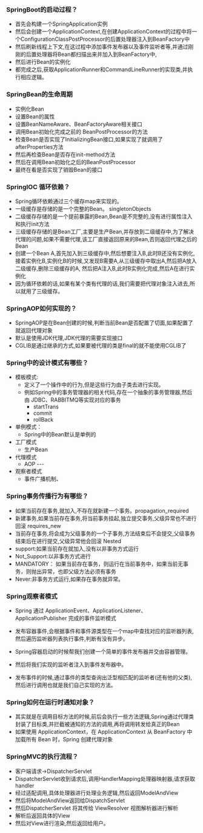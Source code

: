 ### SpringBoot的启动过程？

- 首先会构建一个SpringApplication实例
- 然后会创建一个ApplicationContext,在创建ApplicationContext的过程中将一个ConfigurationClassPostProcessor的后置处理器注入到BeanFactory中
- 然后刷新线程上下文,在这过程中添加事件发布器以及事件监听者等,并通过刚刚的后置处理器将Bean都扫描出来并加入到BeanFactory中,
- 然后进行Bean的实例化
- 都完成之后,获取ApplicationRunner和CommandLineRunner的实现类,并执行相应逻辑。

### SpringBean的生命周期

- 实例化Bean
- 设置Bean的属性
- 设置BeanNameAware、BeanFactoryAware相关接口
- 调用Bean初始化完成之前的 BeanPostProcessor的方法
- 检查Bean是否实现了InitializingBean接口,如果实现了就调用了afterProperties方法
- 然后再检查Bean是否存在init-method方法
- 然后在调用Bean初始化之后的BeanPostProcessor
- 最终在看是否实现了销毁Bean的接口

### SpringIOC 循环依赖？

- Spring循环依赖通过三个缓存map来实现的。
- 一级缓存是存储的是一个完整的Bean。 singletonObjects
- 二级缓存存储的是一个提前暴露的Bean,Bean是不完整的,没有进行属性注入和执行init方法
- 三级缓存存储的是Bean工厂,主要是生产Bean,并存放到二级缓存中,为了解决代理的问题,如果不需要代理,该工厂直接返回原来的Bean,否则返回代理之后的Bean
- 创建一个Bean A,首先加入到三级缓存中,然后想要注入B,此时B还没有实例化,接着实例化B,实例化B的时候,又发现B需要A,从三级缓存中取出A,然后把A放入二级缓存,删除三级缓存的A,
  然后把A注入B,此时B实例化完成,然后A在进行实例化
- 因为循环依赖的话,如果有某个类有代理的话,我们需要把代理对象注入进去,所以就用了三级缓存。

### SpringAOP如何实现的？

- SpringAOP是在Bean创建的时候,判断当前Bean是否配置了切面,如果配置了就返回代理对象
- 默认是使用JDK代理,JDK代理的需要实现接口
- CGLIB是通过继承的方式,如果要被代理的类是final的就不能使用CGLIB了

### Spring中的设计模式有哪些？

- 模板模式:
  - 定义了一个操作中的行为,但是这些行为由子类去进行实现。
  - 例如Spring中的事务管理器的相关代码,存在一个抽象的事务管理器,然后 由 JDBC、RABBITMQ等实现对应的事务
    - startTrans
    - commit
    - rollBack
- 单例模式：
  - Spring中的Bean默认是单例的
- 工厂模式
  - 生产Bean
- 代理模式
  - AOP ---
- 观察者模式
  - 事件广播机制、

### Spring事务传播行为有哪些？

- 如果当前存在事务,就加入,不存在就新建一个事务。propagation_required
- 新建事务,如果当前存在事务,将当前事务挂起,独立提交事务,父级异常也不进行回滚 requires_new
- 当前存在事务,将会成为父级事务的一个子事务,方法结束后不会提交,父级事务结束后在进行提交,父级异常他会回滚 Nested
- support:如果当前存在就加入,没有以非事务方式运行
- Not_Support:以非事务方式进行
- MANDATORY： 如果当前存在事务，则运行在当前事务中，如果当前无事务，则抛出异常，也即父级方法必须有事务
- Never:非事务方式运行,如果存在事务就异常。

### Spring观察者模式

- Spring 通过 ApplicationEvent、ApplicationListener、ApplicationPublisher 完成的事件监听模式
- 发布容器事件,会根据事件和事件源类型在一个map中查找对应的监听器列表,然后遍历监听器列表执行事件,判断有没有异步。

- Spring容器启动的时候帮我们创建一个简单的事件发布器并交由容器管理。
- 然后将我们实现的监听者注入到事件发布器中。
- 发布事件的时候,通过事件的类型查询出泛型相匹配的监听者(还有他的父类),然后进行调用也就是我们自己实现的方法。

### Spring如何在运行时通知对象？

- 其实就是在调用目标方法的时候,前后会执行一些方法逻辑,Spring通过代理类封装了目标类,并拦截被通知的方法的调用,再将调用转发给真正的Bean
- 如果使用 ApplicationContext，在 ApplicationContext 从 BeanFactory 中加载所有 Bean 时，Spring 创建代理对象

### SpringMVC的执行流程？

- 客户端请求->DispatcherServlet
- DispatcherServlet收到请求后,调用HandlerMapping处理器映射器,请求获取handler
- 经过适配调用,具体处理器进行处理业务逻辑,然后返回ModelAndView
- 然后将ModelAndView返回给DispatchServlet
- 然后DispatcherServlet 将其传给 ViewResolver 视图解析器进行解析
- 解析后返回具体的View
- 然后对View进行渲染,然后返回给用户。